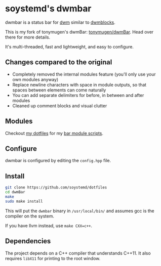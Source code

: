 # soystemd's dwmbar

dwmbar is a status bar for [dwm](https://dwm.suckless.org)
similar to [dwmblocks](https://github.com/torrinfail/dwmblocks).

This is my fork of tonymugen's dwmBar: [tonymugen/dwmBar](https://github.com/tonymugen/dwmBar).
Head over there for more details.

It's multi-threaded, fast and lightweight, and easy to configure.

## Changes compared to the original

- Completely removed the internal modules feature
(you'll only use your own modules anyway)
- Replace newline characters with space in module outputs, so
that spaces between elements can come naturally
- You can add separate delimiters for before, in between and after modules
- Cleaned up comment blocks and visual clutter

## Modules

Checkout [my dotfiles](https://github.com/soystemd/dotfiles)
for my [bar module scripts](https://github.com/soystemd/dotfiles/tree/master/scripts/.local/bin/dwmbar).

## Configure

dwmbar is configured by editing the `config.hpp` file.

## Install

```sh
git clone https://github.com/soystemd/dotfiles
cd dwmBar
make
sudo make install
```

This will put the `dwmbar` binary in `/usr/local/bin/` and assumes
gcc is the compiler on the system.

If you have llvm instead, use `make CXX=c++`.

## Dependencies

The project depends on a C++ compiler that understands C++11. It also requires
`libX11` for printing to the root window.
